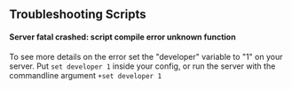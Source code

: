 ## Troubleshooting Scripts

#### Server fatal crashed: script compile error unknown function

To see more details on the error set the "developer" variable to "1" on your server. Put `set developer 1` inside your config, or run the server with the commandline argument `+set developer 1`

